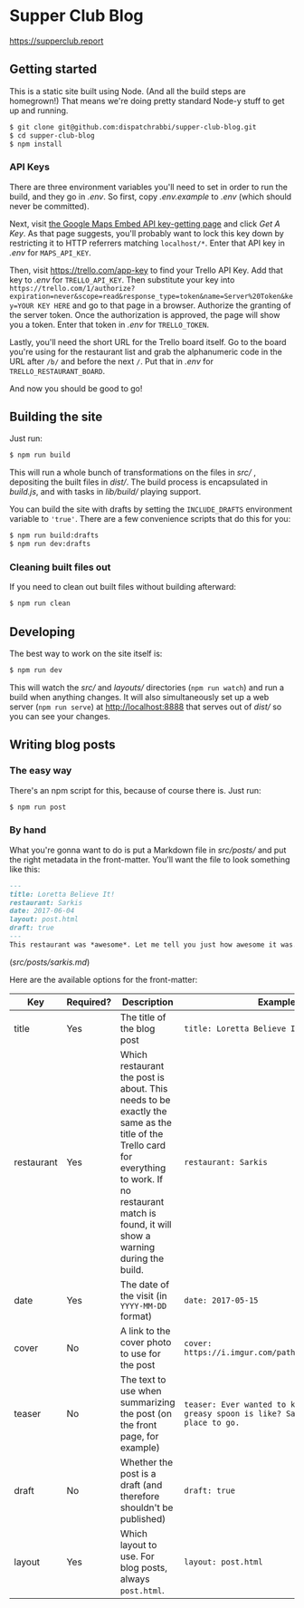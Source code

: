 # Supper Club Blog
https://supperclub.report

## Getting started

This is a static site built using Node. (And all the build steps are homegrown!) That means we're doing pretty standard Node-y stuff to get up and running.

```sh
$ git clone git@github.com:dispatchrabbi/supper-club-blog.git
$ cd supper-club-blog
$ npm install
```

### API Keys
There are three environment variables you'll need to set in order to run the build, and they go in _.env_. So first, copy _.env.example_ to _.env_ (which should never be committed).

Next, visit [the Google Maps Embed API key-getting page](https://developers.google.com/maps/documentation/embed/get-api-key) and click *Get A Key*. As that page suggests, you'll probably want to lock this key down by restricting it to HTTP referrers matching `localhost/*`. Enter that API key in _.env_ for `MAPS_API_KEY`.

Then, visit <https://trello.com/app-key> to find your Trello API Key. Add that key to _.env_ for `TRELLO_API_KEY`. Then substitute your key into `https://trello.com/1/authorize?expiration=never&scope=read&response_type=token&name=Server%20Token&key=YOUR KEY HERE` and go to that page in a browser. Authorize the granting of the server token. Once the authorization is approved, the page will show you a token. Enter that token in _.env_ for `TRELLO_TOKEN`.

Lastly, you'll need the short URL for the Trello board itself. Go to the board you're using for the restaurant list and grab the alphanumeric code in the URL after `/b/` and before the next `/`. Put that in _.env_ for `TRELLO_RESTAURANT_BOARD`.

And now you should be good to go!

## Building the site

Just run:

```sh
$ npm run build
```

This will run a whole bunch of transformations on the files in _src/_ , depositing the built files in _dist/_. The build process is encapsulated in _build.js_, and with tasks in _lib/build/_ playing support.

You can build the site with drafts by setting the `INCLUDE_DRAFTS` environment variable to `'true'`. There are a few convenience scripts that do this for you:

```sh
$ npm run build:drafts
$ npm run dev:drafts
```

### Cleaning built files out

If you need to clean out built files without building afterward:

```sh
$ npm run clean
```

## Developing

The best way to work on the site itself is:

```sh
$ npm run dev
```

This will watch the _src/_ and _layouts/_ directories (`npm run watch`) and run a build when anything changes. It will also simultaneously set up a web server (`npm run serve`) at <http://localhost:8888> that serves out of _dist/_ so you can see your changes.

## Writing blog posts

### The easy way

There's an npm script for this, because of course there is. Just run:

```sh
$ npm run post
```

### By hand

What you're gonna want to do is put a Markdown file in _src/posts/_ and put the right metadata in the front-matter. You'll want the file to look something like this:

```markdown
---
title: Loretta Believe It!
restaurant: Sarkis
date: 2017-06-04
layout: post.html
draft: true
---
This restaurant was *awesome*. Let me tell you just how awesome it was.
```
(_src/posts/sarkis.md_)

Here are the available options for the front-matter:

| Key | Required? | Description | Example |
|-----|-----------|-------------|---------|
| title | Yes | The title of the blog post | `title: Loretta Believe It!` |
| restaurant | Yes | Which restaurant the post is about. This needs to be exactly the same as the title of the Trello card for everything to work. If no restaurant match is found, it will show a warning during the build. | `restaurant: Sarkis` |
| date | Yes | The date of the visit (in `YYYY-MM-DD` format) | `date: 2017-05-15` |
| cover | No | A link to the cover photo to use for the post | `cover: https://i.imgur.com/path/to/an/image.png` |
| teaser | No | The text to use when summarizing the post (on the front page, for example) | `teaser: Ever wanted to know what a real greasy spoon is like? Sarkis is the place to go.` |
| draft | No | Whether the post is a draft (and therefore shouldn't be published) | `draft: true` |
| layout | Yes | Which layout to use. For blog posts, always `post.html`. | `layout: post.html` |
